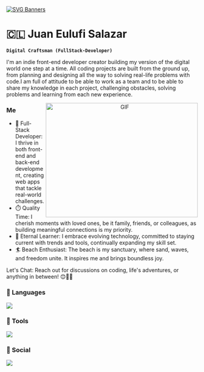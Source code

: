 [![SVG Banners](https://svg-banners.vercel.app/api?type=origin&text1=Hey%20There%20👋&text2=💖%20Open%20LinkedIn&width=1000&height=300)](https://www.linkedin.com/in/juan-eulufi/)


# 🇨🇱 Juan Eulufi Salazar


**`Digital Craftsman (FullStack-Developer)`**

I'm an indie front-end developer creator building my version of the digital world one step at a time. All coding projects are built from the ground up, from planning and designing all the way to solving real-life problems with code.I am full of attitude to be able to work as a team and to be able to share my knowledge in each project, challenging obstacles, solving problems and learning from each new experience.

<a target="_blank" align="center">
  <img align="right" top="500" height="300" width="400" alt="GIF" src="https://media.giphy.com/media/SWoSkN6DxTszqIKEqv/giphy.gif">
</a>

### Me

- 💯 Full-Stack Developer: I thrive in both front-end and back-end development, creating web apps that tackle real-world challenges.
- ⏱️ Quality Time: I cherish moments with loved ones, be it family, friends, or colleagues, as building meaningful connections is my priority.
- 🤝 Eternal Learner: I embrace evolving technology, committed to staying current with trends and tools, continually expanding my skill set.
- 🏄 Beach Enthusiast: The beach is my sanctuary, where sand, waves, and freedom unite. It inspires me and brings boundless joy.

Let's Chat: Reach out for discussions on coding, life's adventures, or anything in between! 😊🌴🌊



### 🧰 Languages

<img src="https://skillicons.dev/icons?i=react,js,ts,nextjs,emotion,sass,bootstrap,styledcomponents,tailwind,express,nodejs,mongodb,mysql,java,spring" />

### 🔧 Tools

<img src="https://skillicons.dev/icons?i=vite,figma,bash,git,github, discord,vscode" />

### 🌟 Social 

<img src="https://skillicons.dev/icons?i=linkedin,twitter" />



